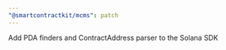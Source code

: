 ```yaml
---
"@smartcontractkit/mcms": patch
---
```


Add PDA finders and ContractAddress parser to the Solana SDK
